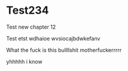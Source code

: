 # Test234
Test new chapter 12

Test etst wdhaioe wvsiocajbdwkefanv

What the fuck is this bullllshit motherfuckerrrrr


yhhhhh i know 
